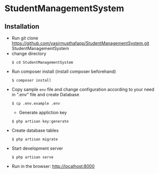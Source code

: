 # StudentManagementSystem
## Installation
- Run git clone https://github.com/yasirmusthafapp/StudentManagementSystem.git StudentManagementSystem
- change directory
  ```
  $ cd StudentManagementSystem
  ```
- Run composer install (install composer beforehand)
  ```
  $ composer install
  ```
- Copy sample `env` file and change configuration according to your need in ".env" file and create Database
  ```
  $ cp .env.example .env
  ```
  - Generate appliction key
  ```
  $ php artisan key:generate
  ```
- Create database tables 
  ```
  $ php artisan migrate
  ```
- Start development server
  ```
  $ php artisan serve
  ```
- Run in the browser: [http://localhost:8000](http://localhost:8000)